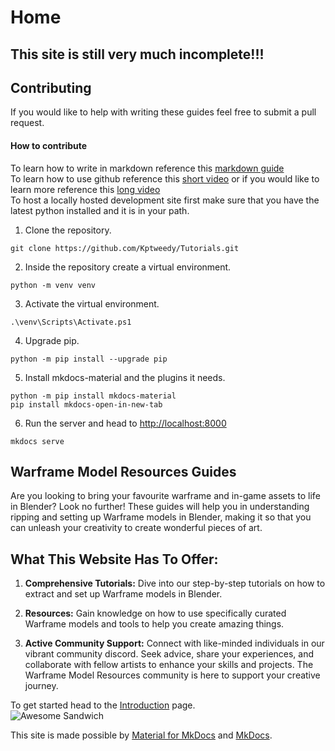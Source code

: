 # Home
## **This site is still very much incomplete!!!**  
## Contributing  
If you would like to help with writing these guides feel free to submit a pull request.
#### How to contribute  

To learn how to write in markdown reference this [markdown guide](https://www.markdownguide.org/basic-syntax)  
To learn how to use github reference this [short video](https://www.youtube.com/watch?v=iv8rSLsi1xo) or if you would like to learn more reference this [long video](https://www.youtube.com/watch?v=tRZGeaHPoaw)  
To host a locally hosted development site first make sure that you have the latest python installed and it is in your path.

 1. Clone the repository.  
```
git clone https://github.com/Kptweedy/Tutorials.git
```  
2.  Inside the repository create a virtual environment.  
```
python -m venv venv
```  
3. Activate the virtual environment.  
```
.\venv\Scripts\Activate.ps1
```  
4. Upgrade pip.  
```
python -m pip install --upgrade pip
```  
5. Install mkdocs-material and the plugins it needs.  
```
python -m pip install mkdocs-material
pip install mkdocs-open-in-new-tab
```  
6. Run the server and head to [http://localhost:8000]()
```
mkdocs serve
```  

## Warframe Model Resources Guides  
Are you looking to bring your favourite warframe and in-game assets to life in Blender? Look no further! These guides will help you in understanding ripping and setting up Warframe models in Blender, making it so that you can unleash your creativity to create wonderful pieces of art.

## What This Website Has To Offer:

1. **Comprehensive Tutorials:** Dive into our step-by-step tutorials on how to extract and set up Warframe models in Blender.

2. **Resources:** Gain knowledge on how to use specifically curated Warframe models and tools to help you create amazing things.

3. **Active Community Support:** Connect with like-minded individuals in our vibrant community discord. Seek advice, share your experiences, and collaborate with fellow artists to enhance your skills and projects. The Warframe Model Resources community is here to support your creative journey.

<!-- 4. **Inspiration Gallery:** Explore our curated gallery showcasing stunning artworks and animations created by our community members. Get inspired by the diverse ways Warframe models have been used in Blender, and let your imagination run wild. 
 -->

To get started head to the [Introduction](wf-guides/introduction.md) page.  
![Awesome Sandwich](https://rotatingsandwiches.com/wp-content/uploads/2023/08/taylor-ham-pork-roll.gif)  

This site is made possible by [Material for MkDocs](https://squidfunk.github.io/mkdocs-material/) and [MkDocs](https://www.mkdocs.org).  